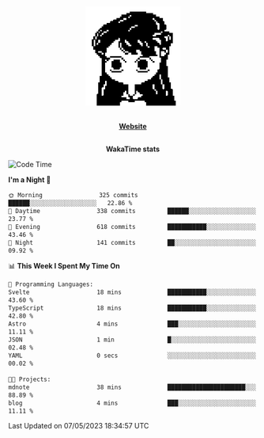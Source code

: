 ##

<p align="center">
  <img src="./person.gif" />
</p>

##

<div align="center">
  <p>
    <strong>
    <a href='https://domm.me'>Website</a>
    </strong>
  </p>
</div>

##

<div align="center">
  <p>
    <strong>
    WakaTime stats
    </strong>
  </p>
</div>

<!--START_SECTION:waka-->
![Code Time](http://img.shields.io/badge/Code%20Time-87%20hrs%2039%20mins-blue)

**I'm a Night 🦉** 

```text
🌞 Morning                325 commits         ██████░░░░░░░░░░░░░░░░░░░   22.86 % 
🌆 Daytime                338 commits         ██████░░░░░░░░░░░░░░░░░░░   23.77 % 
🌃 Evening                618 commits         ███████████░░░░░░░░░░░░░░   43.46 % 
🌙 Night                  141 commits         ██░░░░░░░░░░░░░░░░░░░░░░░   09.92 % 
```


📊 **This Week I Spent My Time On** 

```text
💬 Programming Languages: 
Svelte                   18 mins             ███████████░░░░░░░░░░░░░░   43.60 % 
TypeScript               18 mins             ███████████░░░░░░░░░░░░░░   42.80 % 
Astro                    4 mins              ███░░░░░░░░░░░░░░░░░░░░░░   11.11 % 
JSON                     1 min               █░░░░░░░░░░░░░░░░░░░░░░░░   02.48 % 
YAML                     0 secs              ░░░░░░░░░░░░░░░░░░░░░░░░░   00.02 % 

🐱‍💻 Projects: 
mdnote                   38 mins             ██████████████████████░░░   88.89 % 
blog                     4 mins              ███░░░░░░░░░░░░░░░░░░░░░░   11.11 % 
```


 Last Updated on 07/05/2023 18:34:57 UTC
<!--END_SECTION:waka-->

